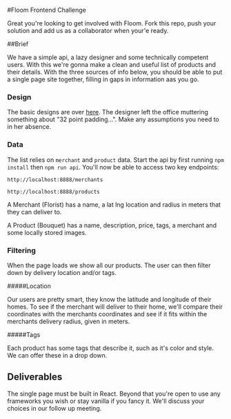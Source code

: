 #Floom Frontend Challenge

Great you're looking to get involved with Floom. Fork this repo, push your solution and add us as a collaborator when your'e ready. 

##Brief

We have a simple api, a lazy designer and some technically competent users. With this we're gonna make a clean and useful list of products and their details. With the three sources of info below, you should be able to put a single page site together, filling in gaps in information aas you go. 

### Design

The basic designs are over [here](https://whimsical.co/A8oN1FGgwZCfiZXvicER6A). The designer left the office muttering something about "32 point padding...". Make any assumptions you need to in her absence. 


### Data

The list relies on `merchant` and `product` data. Start the api by first running `npm install` then `npm run api`. You'll now be able to access two key endpoints:

`http://localhost:8888/merchants`

`http://localhost:8888/products`

A Merchant (Florist) has a name, a lat lng location and radius in meters that they can deliver to. 

A Product (Bouquet) has a name, description, price, tags, a merchant and some locally stored images. 


### Filtering

When the page loads we show all our products. The user can then filter down by delivery location and/or tags. 

#####Location

Our users are pretty smart, they know the latitude and longitude of their homes. To see if the merchant will deliver to their home, we'll compare their coordinates with the merchants coordinates and see if it fits within the merchants delivery radius, given in meters. 

#####Tags

Each product has some tags that describe it, such as it's color and style. We can offer these in a drop down.



## Deliverables

The single page must be built in React. Beyond that you're open to use any frameworks you wish or stay vanilla if you fancy it. We'll discuss your choices in our follow up meeting.

 
